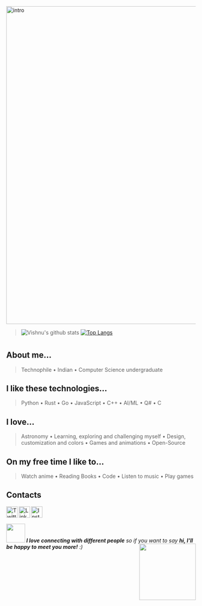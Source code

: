 <img width="845" alt="intro" src="https://user-images.githubusercontent.com/42809447/88397334-64c21c80-cde1-11ea-896c-017dcc4e7bc6.png">

>![Vishnu's github stats](https://github-readme-stats.vercel.app/api?username=rogue-wild&show_icons=true&line_height=27&title_color=03910a&icon_color=03910a&text_color=525252&bg_color=e3fffb)
[![Top Langs](https://github-readme-stats.vercel.app/api/top-langs/?username=rogue-wild&hide=javascript,html,css&show_icons=true&title_color=03910a&icon_color=03910a&text_color=525252&bg_color=e3fffb)](https://github.com/rogue-wild/github-readme-stats)
#
## About me...
>Technophile • Indian • Computer Science undergraduate 

## I like these technologies...
>Python • Rust • Go • JavaScript • C++ • AI/ML • Q# • C

## I love...
>Astronomy • Learning, exploring and challenging myself • Design, customization and colors • Games and animations • Open-Source 

## On my free time I like to...
>Watch anime • Reading Books • Code • Listen to music • Play games

## Contacts
<span><a href="https://twitter.com/"><img align="left" alt="Twitter" width="30px" src="https://image.flaticon.com/icons/svg/2111/2111688.svg" /></a>  <a href="https://www.linkedin.com/in/"><img align="left" alt="Linkedin" width="30px" src="https://image.flaticon.com/icons/svg/174/174857.svg" /></a>  <a href="https://www.instagram.com/"><img align="left" alt="Instagram" width="30px" src="https://image.flaticon.com/icons/svg/2111/2111463.svg" /></a></span>
<br>
## 
<span><img src="https://media.giphy.com/media/LnQjpWaON8nhr21vNW/giphy.gif" width="50"><em><b> I love connecting with different people</b> so if you want to say <b>hi, I'll be happy to meet you more!</b> :)</em><img align='right' src='https://media.giphy.com/media/bcKmIWkUMCjVm/giphy.gif' width='150"'></span>
